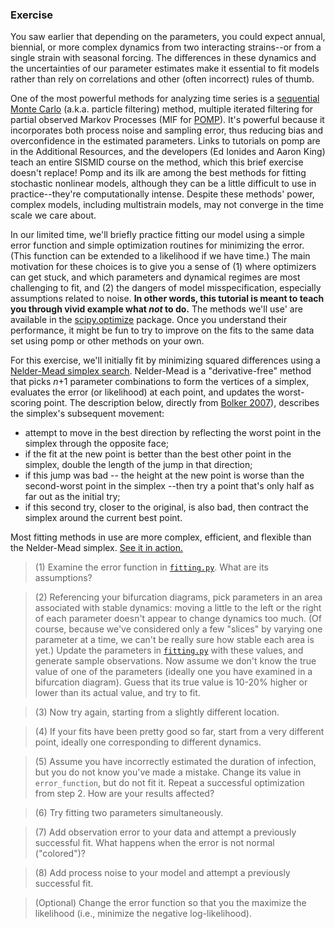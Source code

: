 ### Exercise

You saw earlier that depending on the parameters, you could expect annual, biennial, or more complex dynamics from two interacting strains--or from a single strain with seasonal forcing.
The differences in these dynamics and the uncertainties of our parameter estimates make it essential to fit models rather than rely on correlations and other (often incorrect) rules of thumb.

One of the most powerful methods for analyzing time series is a [sequential Monte Carlo](https://en.wikipedia.org/wiki/Particle_filter) (a.k.a. particle filtering) method, multiple iterated filtering for partial observed Markov Processes (MIF for [POMP](http://kingaa.github.io/pomp/)). 
It's powerful because it incorporates both process noise and sampling error, thus reducing bias and overconfidence in the estimated parameters. 
Links to tutorials on pomp are in the Additional Resources, and the developers (Ed Ionides and Aaron King) teach an entire SISMID course on the method, which this brief exercise doesn't replace!
Pomp and its ilk are among the best methods for fitting stochastic nonlinear models, although they can be a little difficult to use in practice--they're computationally intense. 
Despite these methods' power, complex models, including multistrain models, may not converge in the time scale we care about.

In our limited time, we'll briefly practice fitting our model using a simple error function and simple optimization routines for minimizing the error.
(This function can be extended to a likelihood if we have time.)
The main motivation for these choices is to give you a sense of (1) where optimizers can get stuck, and which parameters and dynamical regimes are most challenging to fit, and (2) the dangers of model misspecification, especially assumptions related to noise.
**In other words, this tutorial is meant to teach you through vivid example what ***not*** to do.**
The methods we'll use' are available in the [scipy.optimize](http://docs.scipy.org/doc/scipy/reference/tutorial/optimize.html) package.
Once you understand their performance, it might be fun to try to improve on the fits to the same data set using pomp or other methods on your own.

For this exercise, we'll initially fit by minimizing squared differences using a [Nelder-Mead simplex search](https://en.wikipedia.org/wiki/Nelder%E2%80%93Mead_method).
Nelder-Mead is a "derivative-free" method that picks *n*+1 parameter combinations to form the vertices of a simplex, evaluates the error (or likelihood) at each point, and updates the worst-scoring point. The description below, directly from [Bolker 2007](http://ms.mcmaster.ca/~bolker/emdbook/)), describes the simplex's subsequent movement:

- attempt to move in the best direction by reflecting the worst point in the simplex through the opposite face;
- if the fit at the new point is better than the best other point in the simplex, double the length of the jump in that direction;
- if this jump was bad -- the height at the new point is worse than the second-worst point in the simplex --then try a point that's only half as far out as the initial try;
- if this second try, closer to the original, is also bad, then contract the simplex around the current best  point.

Most fitting methods in use are more complex, efficient, and flexible than the Nelder-Mead simplex. [See it in action.](https://en.wikipedia.org/wiki/Nelder%E2%80%93Mead_method#/media/File:Nelder_Mead2.gif)

> (1) Examine the error function in [`fitting.py`](https://github.com/trvrb/sismid/blob/master/fitting/exercise/fitting.py). What are its assumptions?

> (2) Referencing your bifurcation diagrams, pick parameters in an area associated with stable dynamics: moving a little to the left or the right of each parameter doesn't appear to change dynamics too much. (Of course, because we've considered only a few "slices" by varying one parameter at a time, we can't be really sure how stable each area is yet.) Update the parameters in [`fitting.py`](https://github.com/trvrb/sismid/blob/master/fitting/exercise/fitting.py) with these values, and generate sample observations. Now assume we don't know the true value of one of the parameters (ideally one you have examined in a bifurcation diagram). Guess that its true value is 10-20% higher or lower than its actual value, and try to fit.  

> (3) Now try again, starting from a slightly different location.

> (4) If your fits have been pretty good so far, start from a very different point, ideally one corresponding to different dynamics. 

> (5) Assume you have incorrectly estimated the duration of infection, but you do not know you've made a mistake. Change its value in `error_function`, but do not fit it. Repeat a successful optimization from step 2. How are your results affected?

> (6) Try fitting two parameters simultaneously.

> (7) Add observation error to your data and attempt a previously successful fit. What happens when the error is not normal ("colored")?

> (8) Add process noise to your model and attempt a previously successful fit.

> (Optional) Change the error function so that you the maximize the likelihood (i.e., minimize the negative log-likelihood).


